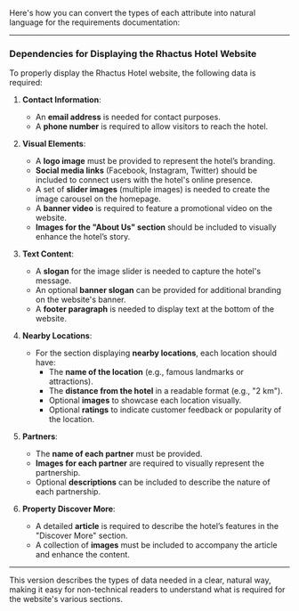 Here's how you can convert the types of each attribute into natural language for the requirements documentation:

---

### Dependencies for Displaying the Rhactus Hotel Website

To properly display the Rhactus Hotel website, the following data is required:

1. **Contact Information**:
   - An **email address** is needed for contact purposes.
   - A **phone number** is required to allow visitors to reach the hotel.

2. **Visual Elements**:
   - A **logo image** must be provided to represent the hotel’s branding.
   - **Social media links** (Facebook, Instagram, Twitter) should be included to connect users with the hotel's online presence.
   - A set of **slider images** (multiple images) is needed to create the image carousel on the homepage.
   - A **banner video** is required to feature a promotional video on the website.
   - **Images for the "About Us" section** should be included to visually enhance the hotel’s story.
   
3. **Text Content**:
   - A **slogan** for the image slider is needed to capture the hotel's message.
   - An optional **banner slogan** can be provided for additional branding on the website's banner.
   - A **footer paragraph** is needed to display text at the bottom of the website.

4. **Nearby Locations**:
   - For the section displaying **nearby locations**, each location should have:
     - The **name of the location** (e.g., famous landmarks or attractions).
     - The **distance from the hotel** in a readable format (e.g., "2 km").
     - Optional **images** to showcase each location visually.
     - Optional **ratings** to indicate customer feedback or popularity of the location.

5. **Partners**:
   - The **name of each partner** must be provided.
   - **Images for each partner** are required to visually represent the partnership.
   - Optional **descriptions** can be included to describe the nature of each partnership.

6. **Property Discover More**:
   - A detailed **article** is required to describe the hotel’s features in the "Discover More" section.
   - A collection of **images** must be included to accompany the article and enhance the content.

---

This version describes the types of data needed in a clear, natural way, making it easy for non-technical readers to understand what is required for the website's various sections.